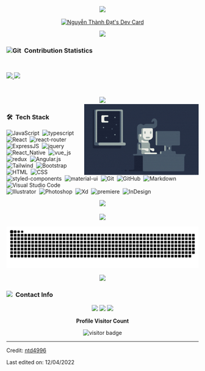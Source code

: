 <p align="center">
<img src="https://readme-typing-svg.herokuapp.com?font=Architects+Daughter&center=true&vCenter=true&duration=3000&color=%2338C2FF&size=40&height=200&width=800&lines=Heyyy!+I'm+Datnt+%3C3;Welcome+to+Datnt's+Github!">
</p>

<p  align="center">
  <a href="https://app.daily.dev/coderdeer"><img src="https://api.daily.dev/devcards/f33393d775d24dd98b5970edbe792581.png?r=7hm" width="200" alt="Nguyễn Thành Đạt's Dev Card"/></a>
</p>

<p  align="center">
<img src="https://user-images.githubusercontent.com/73097560/115834477-dbab4500-a447-11eb-908a-139a6edaec5c.gif">             
<br>


### <img src="https://media.giphy.com/media/W5eoZHPpUx9sapR0eu/giphy.gif" width="30px" alt="Git"/> &nbsp;Contribution Statistics

<br/>

<p>
  <p align="left">
    <a href="https://ntd4996.dev/">
      <img width="49.5%" src="https://github-readme-stats.vercel.app/api?username=ntd4996&show_icons=true&theme=blueberry&hide_border=true" />
      <img width="49.5%" src="https://github-readme-streak-stats.herokuapp.com/?user=ntd4996&theme=blueberry&hide_border=true" />
    </a>
  </p>
</p>
<br>

<p  align="center">
<img src="https://user-images.githubusercontent.com/73097560/115834477-dbab4500-a447-11eb-908a-139a6edaec5c.gif">             
<br>

<img alt="Night Coding" src="https://raw.githubusercontent.com/AVS1508/AVS1508/master/assets/Night-Coding.gif" align="right"/>

### 🛠 &nbsp;Tech Stack

![JavaScript](https://img.shields.io/badge/-JavaScript-05122A?style=flat&logo=javascript)&nbsp;
![typescript](https://img.shields.io/badge/-Typescript-05122A?style=flat&logo=typescript)&nbsp;
![React](https://img.shields.io/badge/-React-05122A?style=flat&logo=react)&nbsp;
![react-router](https://img.shields.io/badge/-React_Router-05122A?style=flat&logo=react-router)&nbsp;
![ExpressJS](https://img.shields.io/badge/-Express.js-05122A?style=flat&logo=express)&nbsp;
![jquery](https://img.shields.io/badge/-Jquery-05122A?style=flat&logo=jquery)&nbsp;
![React_Native](https://img.shields.io/badge/-React_Native-05122A?style=flat&logo=react)&nbsp;
![vue_js](https://img.shields.io/badge/-Vue.js-05122A?style=flat&logo=vue.js)&nbsp;
![redux](https://img.shields.io/badge/-redux-05122A?style=flat&logo=redux)&nbsp;
![Angular.js](https://img.shields.io/badge/-Angular.js-05122A?style=flat&logo=angularjs)&nbsp;\
![Tailwind](https://img.shields.io/badge/-Taiwind-05122A?style=badge&logo=tailwind-css&logoColor=white)&nbsp;
![Bootstrap](https://img.shields.io/badge/-Bootstrap-05122A?style=flat&logo=bootstrap&logoColor=563D7C)\
![HTML](https://img.shields.io/badge/-HTML-05122A?style=flat&logo=HTML5)&nbsp;
![CSS](https://img.shields.io/badge/-CSS-05122A?style=flat&logo=CSS3&logoColor=1572B6)&nbsp;
![styled-components](https://img.shields.io/badge/-Styled_Components-05122A?style=flat&logo=styled-components)&nbsp;
![material-ui](https://img.shields.io/badge/-Material_Ui-05122A?style=flat&logo=material-ui)&nbsp;
![Git](https://img.shields.io/badge/-Git-05122A?style=flat&logo=git)&nbsp;
![GitHub](https://img.shields.io/badge/-GitHub-05122A?style=flat&logo=github)&nbsp;
![Markdown](https://img.shields.io/badge/-Markdown-05122A?style=flat&logo=markdown)\
![Visual Studio Code](https://img.shields.io/badge/-Visual%20Studio%20Code-05122A?style=flat&logo=visual-studio-code&logoColor=007ACC)&nbsp;\
![Illustrator](https://img.shields.io/badge/-Illustrator-05122A?style=flat&logo=adobe-illustrator)&nbsp;
![Photoshop](https://img.shields.io/badge/-Photoshop-05122A?style=flat&logo=adobe-photoshop)&nbsp;
![Xd](https://img.shields.io/badge/-XD-05122A?style=flat&logo=adobe-xd)&nbsp;
![premiere](https://img.shields.io/badge/-Premiere-05122A?style=flat&logo=adobe-premiere)&nbsp;
![InDesign](https://img.shields.io/badge/-InDesign-05122A?style=flat&logo=adobe-indesign)
<br/>

<p  align="center">
<img src="https://user-images.githubusercontent.com/73097560/115834477-dbab4500-a447-11eb-908a-139a6edaec5c.gif">             
<br>
<br/>
<img src="https://github-profile-trophy.vercel.app/?username=ntd4996&theme=gruvbox" />
<br/>
  <p align="center">
    <img src="https://github.com/DHANOLA/DHANOLA/raw/output/github-contribution-grid-snake.svg" alt="snake"/>
  </p>
<p  align="center">
<img src="https://user-images.githubusercontent.com/73097560/115834477-dbab4500-a447-11eb-908a-139a6edaec5c.gif">

### <img src="https://media.giphy.com/media/QaMcXSekUWx7aogAUr/giphy.gif" width="30" />&nbsp; Contact Info

<p align="center">
<a href="https://datnt.dev/"><img src="https://img.shields.io/badge/-datnt.dev-7ee8fa?style=for-the-badge&logo=Google-Chrome&logoColor=white"/></a>
<a href="https://github.com/ntd4996"><img src="https://img.shields.io/badge/-ntd4996-d99ec9?style=for-the-badge&logo=Github&logoColor=white"/></a>
<a href="https://www.facebook.com/ntd4996"><img src="https://img.shields.io/badge/-ntd4996-d65bca?style=for-the-badge&logo=Facebook&logoColor=white"/></a>
</p>

<p align="center"><b>Profile Visitor Count</b></p>
<p align="center"><img src="https://profile-counter.glitch.me/%7Bntd4996%7D/count.svg" alt="visitor badge" width="30%"></p>

---

Credit: [ntd4996](https://github.com/ntd4996)

Last edited on: 12/04/2022
